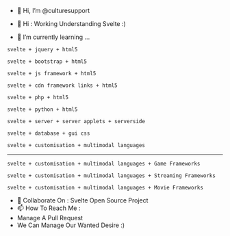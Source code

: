 - 👋 Hi, I’m @culturesupport

- 👀 Hi : Working Understanding Svelte :) 

- 🌱 I’m currently learning ...  

```
svelte + jquery + html5

```

```
svelte + bootstrap + html5

```

```
svelte + js framework + html5

```

```
svelte + cdn framework links + html5

```

```
svelte + php + html5

```

```
svelte + python + html5

```

```
svelte + server + server applets + serverside 

```

```
svelte + database + gui css

```

```
svelte + customisation + multimodal languages 

```
-----------------------------------------------------------------------------------------

```
svelte + customisation + multimodal languages + Game Frameworks

```

```
svelte + customisation + multimodal languages + Streaming Frameworks

```


```
svelte + customisation + multimodal languages + Movie Frameworks

```



- 💞️ Collaborate On :  Svelte Open Source Project
- 📫 How To Reach Me : 
- Manage A Pull Request 
- We Can Manage Our Wanted Desire :)

